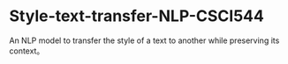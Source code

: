 # Style-text-transfer-NLP-CSCI544

An NLP model to transfer the style of a text to another while preserving its context。
